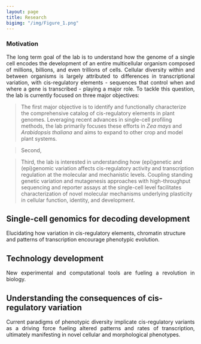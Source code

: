 ```yaml
---
layout: page
title: Research
bigimg: "/img/Figure_1.png"
---
```


### Motivation

<p align="justify">
The long term goal of the lab is to understand how the genome of a single cell encodes the development of an entire multicellular organism composed of millions, billions, and even trillions of cells. Cellular diversity within and between organisms is largely attributed to differences in transcriptional variation, with cis-regulatory elements - sequences that control when and where a gene is transcribed - playing a major role. To tackle this question, the lab is currently focused on three major objectives:

> The first major objective is to identify and functionally characterize the comprehensive catalog of cis-regulatory elements in plant genomes. Leveraging recent advances in single-cell profiling methods, the lab primarily focuses these efforts in *Zea mays* and *Arabidopsis thaliana* and aims to expand to other crop and model plant systems.

> Second,

> Third, the lab is interested in understanding how (epi)genetic and (epi)genomic variation affects cis-regulatory activity and transcription regulation at the molecular and mechanistic levels. Coupling standing genetic variation and mutagenesis approaches with high-throughput sequencing and reporter assays at the single-cell level facilitates characterization of novel molecular mechanisms underlying plasticity in cellular function, identity, and development.  </p>

## Single-cell genomics for decoding development
<p align="justify">

Elucidating how variation in cis-regulatory elements, chromatin structure and patterns of transcription encourage phenotypic evolution. </p>

## Technology development
<p align="justify">
New experimental and computational tools are fueling a revolution in biology.
</p>

## Understanding the consequences of cis-regulatory variation
<p align="justify">
Current paradigms of phenotypic diversity implicate cis-regulatory variants as a driving force fueling altered patterns and rates of transcription, ultimately manifesting in novel cellular and morphological phenotypes.

</p>
